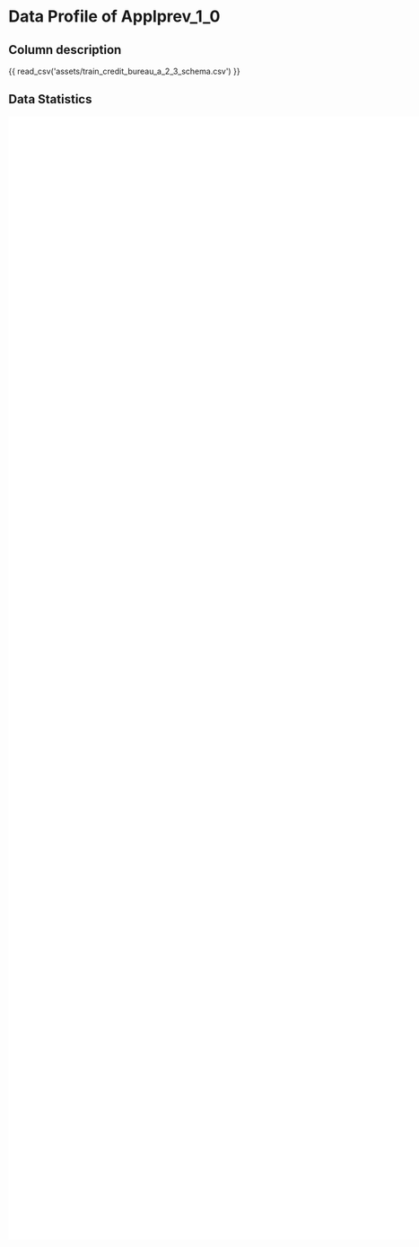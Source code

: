 # Data Profile of Applprev_1_0

## Column description

{{ read_csv('assets/train_credit_bureau_a_2_3_schema.csv') }}

## Data Statistics

<iframe width=2800, height=2000 frameBorder=0 src="../assets/train_credit_bureau_a_2_3_report.html"></iframe>

    
